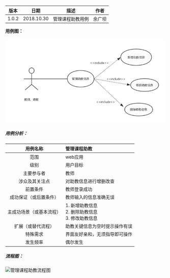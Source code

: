 | 版本  | 日期       | 描述            | 作者   |
| ----- | ---------- | --------------- | ------ |
| 1.0.2 | 2018.10.30 | 管理课程助教用例 | 余广坝 |

**用例图：**

![管理课程助教用例图](img_use_case/admin_assistant.png)


##### 用例分析：

|     用例名称     | 管理课程助教                                 |
| :----------: | :--------------------------------------- |
|      范围      | web应用                                    |
|      级别      | 用户目标                                     |
|    主要参与者     | 教师                                 |
|   涉众及其关注点    | 对助教信息进行增删改查           |
|     前置条件     | 教师登录成功                   |
| 成功保证（或后置条件）  | 教师输入的信息准确无误                    |
| 主成功场景（或基本流程） | 1. 新增助教信息 <br>2. 删除助教信息 <br>3. 修改助教信息 |
|  扩展（或替代流程）   | 助教关键信息为空时提示操作有误  |
|     特殊需求     |	界面友好亲和，无须指导即可操作                      |
|     发生频率     | 偶尔发生                                   |




##### 流程图：

![管理课程助教流程图](img_activity/admin_assistant.png)
